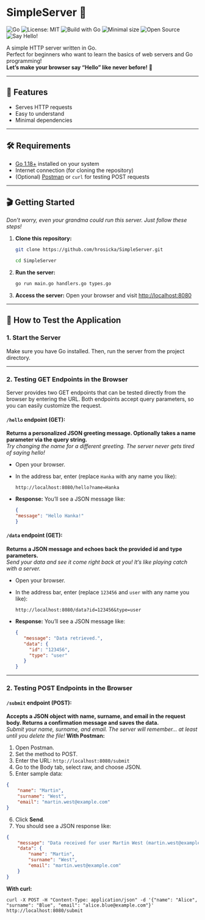 # SimpleServer 🚀

![Go](https://img.shields.io/badge/language-Go-blue.svg)
![License: MIT](https://img.shields.io/badge/License-MIT-yellow.svg)
![Build with Go](https://img.shields.io/badge/build-passing-brightgreen.svg)
![Minimal size](https://img.shields.io/badge/minimal-21KB-lightgrey.svg)
![Open Source](https://img.shields.io/badge/open--source-yes-green)
![Say Hello!](https://img.shields.io/badge/says-hello!-orange?logo=handshake)


A simple HTTP server written in Go.   
Perfect for beginners who want to learn the basics of web servers and Go programming!   
**Let’s make your browser say “Hello” like never before!** 👋

---

## 🧠 Features
- Serves HTTP requests
- Easy to understand 
- Minimal dependencies

---

## 🛠️ Requirements

- [Go 1.18+](https://go.dev/dl/) installed on your system
- Internet connection (for cloning the repository)
- (Optional) [Postman](https://www.postman.com/) or `curl` for testing POST requests

---

## 🎬 Getting Started
*Don’t worry, even your grandma could run this server. Just follow these steps!*

1. **Clone this repository:**
   ```bash
   git clone https://github.com/hrosicka/SimpleServer.git
   ```
   ```bash
   cd SimpleServer
   ```
   
2. **Run the server:**
   ```bash
   go run main.go handlers.go types.go
   ```

3. **Access the server:**
   Open your browser and visit [http://localhost:8080](http://localhost:8080)

---

## 🧪 How to Test the Application 

### 1. Start the Server

Make sure you have Go installed. Then, run the server from the project directory.

---

### 2. Testing GET Endpoints in the Browser

Server provides two GET endpoints that can be tested directly from the browser by entering the URL. Both endpoints accept query parameters, so you can easily customize the request.

#### `/hello` endpoint (GET):
**Returns a personalized JSON greeting message. Optionally takes a name parameter via the query string.**   
*Try changing the name for a different greeting. The server never gets tired of saying hello!*
- Open your browser.
- In the address bar, enter (replace ```Hanka``` with any name you like):

  ```
  http://localhost:8080/hello?name=Hanka
  ```

- **Response:** You’ll see a JSON message like:
  ```json
  {
  "message": "Hello Hanka!"
  }
  ```
  
#### `/data` endpoint (GET):
**Returns a JSON message and echoes back the provided id and type parameters.**   
*Send your data and see it come right back at you! It’s like playing catch with a server.*
- Open your browser.
- In the address bar, enter (replace ```123456``` and ```user``` with any name you like):

  ```
  http://localhost:8080/data?id=123456&type=user
  ```

- **Response:** You’ll see a JSON message like:
  ```json
  {
     "message": "Data retrieved.",
     "data": {
       "id": "123456",
       "type": "user"
     }
  }
  ```
  
---

### 2. Testing POST Endpoints in the Browser
#### `/submit` endpoint (POST):
**Accepts a JSON object with name, surname, and email in the request body. Returns a confirmation message and saves the data.**   
*Submit your name, surname, and email. The server will remember… at least until you delete the file!*
**With Postman:**

1. Open Postman.
2. Set the method to POST.
3. Enter the URL:
```http://localhost:8080/submit```
4. Go to the Body tab, select raw, and choose JSON.
5. Enter sample data:
```json
{
    "name": "Martin",
    "surname": "West",
    "email": "martin.west@example.com"
}
```
6. Click **Send**.
7. You should see a JSON response like:
```json
{
    "message": "Data received for user Martin West (martin.west@example.com).",
    "data": {
        "name": "Martin",
        "surname": "West",
        "email": "martin.west@example.com"
    }
}
```

**With curl:**
```
curl -X POST -H "Content-Type: application/json" -d '{"name": "Alice", "surname": "Blue", "email": "alice.blue@example.com"}' http://localhost:8080/submit
```

